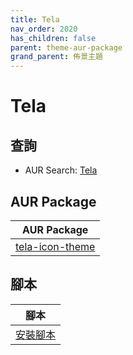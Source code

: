 ```yaml
---
title: Tela
nav_order: 2020
has_children: false
parent: theme-aur-package
grand_parent: 佈景主題
---
```



# Tela


## 查詢

* AUR Search: [Tela](https://aur.archlinux.org/packages?O=0&SeB=nd&K=Tela&outdated=&SB=m&SO=d&PP=50&submit=Go)


## AUR Package

| AUR Package |
| --- |
| [tela-icon-theme](https://aur.archlinux.org/packages/tela-icon-theme) |


## 腳本

| 腳本 |
| --- |
| [安裝腳本](https://github.com/samwhelp/ezarcher-adjustment/tree/main/prototype/theme/tela) |
